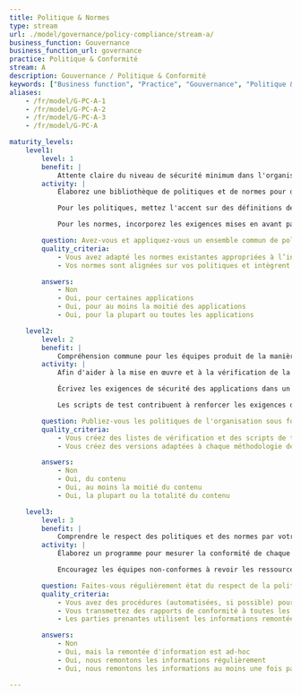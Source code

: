 ```yaml
---
title: Politique & Normes
type: stream
url: ./model/governance/policy-compliance/stream-a/
business_function: Gouvernance
business_function_url: governance
practice: Politique & Conformité
stream: A
description: Gouvernance / Politique & Conformité
keywords: ["Business function", "Practice", "Gouvernance", "Politique & Conformité"]
aliases:
    - /fr/model/G-PC-A-1
    - /fr/model/G-PC-A-2
    - /fr/model/G-PC-A-3
    - /fr/model/G-PC-A

maturity_levels:
    level1:
        level: 1
        benefit: |
            Attente claire du niveau de sécurité minimum dans l'organisation
        activity: |
            Élaborez une bibliothèque de politiques et de normes pour diriger tous les aspects du développement logiciel au sein de l'organisation. Les politiques et les normes sont basées sur les textes existants dans l’industrie et s'appliquant à celle de l'organisation. En raison de l'étendue des limites propres aux technologies et aux bonnes pratiques, ré-examinez les normes proposées avec les différentes équipes produits. Avec l'objectif général d'augmenter la sécurité des applications et des infrastructures informatiques, invitez les équipes produits à fournir des commentaires sur tous les aspects des normes qui ne seraient pas réalisables ou rentables à mettre en œuvre, ainsi que sur la possibilité d'aller plus loin que les normes avec peu d'efforts de la part des équipes produits.

            Pour les politiques, mettez l'accent sur des définitions de haut niveau et des aspects de la sécurité des applications qui ne dépendent pas d'une technologie spécifique ou de l'environnement d'hébergement. Concentrez-vous sur les objectifs plus larges de l'organisation pour protéger l'intégrité de son environnement informatique, la sécurité et la confidentialité des données et la maturité des cycles de vie du développement logiciel. Dans le cas des grandes organisations, les politiques peuvent sélectionner des exigences spécifiques en fonction de la classification des données ou des fonctionnalité des applications, mais ne devraient pas être suffisamment détaillées pour offrir des conseils technologiques.

            Pour les normes, incorporez les exigences mises en avant par les politiques, et concentrez-vous sur des conseils de mise en œuvre spécifiques à des technologies destinées à tirer parti des fonctionnalités de sécurité des différents langages de programmation et des environnements associés. Les commentaires des développeurs et des architectes seniors considérés comme des experts dans les diverses technologies utilisées par l'organisation sont requis sur les normes. Créez-les dans un format qui permet des mises à jour périodiques. Labellisez les exigences individuelles avec la politique dont elle provient ou ce qui vient d'une tierce partie, afin de rendre la maintenance et les audits plus faciles et plus efficaces.

        question: Avez-vous et appliquez-vous un ensemble commun de politiques et de normes à travers toute votre organisation?
        quality_criteria:
            - Vous avez adapté les normes existantes appropriées à l’industrie de l’organisation pour tenir compte des considérations spécifiques à votre domaine
            - Vos normes sont alignées sur vos politiques et intègrent des conseils spécifiques de mise en œuvre pour une technologie donnée

        answers:
            - Non
            - Oui, pour certaines applications
            - Oui, pour au moins la moitié des applications
            - Oui, pour la plupart ou toutes les applications

    level2:
        level: 2
        benefit: |
            Compréhension commune pour les équipes produit de la manière d'être en conformité avec les politiques de sécurité
        activity: |
            Afin d'aider à la mise en œuvre et à la vérification de la conformité aux politiques et aux normes, particularisez le process concernant la sécurité des applications et développez des scripts de test appropriés liés à chaque exigence applicable. Organisez les documents associés en bibliothèques et les mettre à la disposition de toutes les équipes concernées dans les formats les plus propices à leur inclusion dans chaque application. Labellisez clairement les documents et liez-les aux politiques et aux normes qu'ils représentent, afin d'aider à la mise à jour et à la maintenance. Faites différentes versions des politiques et des normes et incluent des journaux détaillés concernant les modifications lors de chaque mise à jour itérative pour faciliter leur inclusion continue dans les produits du SDLC.

            Écrivez les exigences de sécurité des applications dans un format compatible avec les processus de gestion des exigences existants. Il est possible que vous ayez besoin de plusieurs versions pour les adapter à différentes méthodologies de développement ou à différentes technologies. Le but est de faciliter l’intégration par les différentes équipes produit des politiques et des normes dans les cycles de développement existants et de limiter l'interprétation des exigences.

            Les scripts de test contribuent à renforcer les exigences de sécurité applicatifs par des attentes claires sur la fonctionnalité de l'application et à guider les efforts de test automatisés ou manuels qui peuvent déjà faire partie du processus de développement. Ces efforts n'aident pas seulement chaque équipe à déterminer l'état actuel du respect des politiques et des normes existantes, mais aussi à assurer la conformité au fur et à mesure que les applications continuent d'évoluer.

        question: Publiez-vous les politiques de l'organisation sous forme de scripts de test ou de manuels d'exécution dans le but de faciliter leur interprétation par les équipes de développement?
        quality_criteria:
            - Vous créez des listes de vérification et des scripts de test quand c'est pertinent, conformément aux exigences de la politique et aux directives d'implémentation des normes associées
            - Vous créez des versions adaptées à chaque méthodologie de développement et à chaque technologie que l'organisation utilise

        answers:
            - Non
            - Oui, du contenu
            - Oui, au moins la moitié du contenu
            - Oui, la plupart ou la totalité du contenu

    level3:
        level: 3
        benefit: |
            Comprendre le respect des politiques et des normes par votre organisation
        activity: |
            Élaborez un programme pour mesurer la conformité de chaque application aux politiques et aux normes existantes. Les exigences obligatoires devraient être motivées et communiquées de façon cohérentes à travers les différentes équipes. Dans la mesure du possible, liez le statut de conformité à des tests automatisés et faites un rapport pour chaque version. Les rapports de conformité contiennent la version des politiques et des normes et les indicateurs appropriés de couverture du code.

            Encouragez les équipes non-conformes à revoir les ressources disponibles telles que les exigences de sécurité et les scripts de test afin de vous assurer que la non-conformité n'est pas le résultat de conseils inadéquats. Faites suivre les problèmes résultant de conseils insuffisants aux équipes responsables de la publication des exigences d'application et des scripts de test afin d'inclure les corrections dans les versions futures. Faites remonter les problèmes résultant de l'incapacité à répondre aux politiques et aux normes vers les équipes qui gèrent les risques de sécurité des applications.

        question: Faites-vous régulièrement état du respect de la politique et des normes et utilisez-vous ces informations pour guider les efforts d’amélioration de la conformité?
        quality_criteria:
            - Vous avez des procédures (automatisées, si possible) pour générer régulièrement des rapports de conformité
            - Vous transmettez des rapports de conformité à toutes les parties prenantes concernées
            - Les parties prenantes utilisent les informations remontées sur l'état de conformité pour identifier les domaines à améliorer

        answers:
            - Non
            - Oui, mais la remontée d'information est ad-hoc
            - Oui, nous remontons les informations régulièrement
            - Oui, nous remontons les informations au moins une fois par an

---
```

